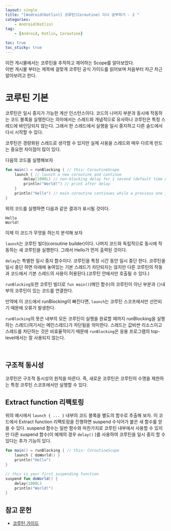 ```yaml
---
layout: single
title: "[Android(Kotlin)] 코루틴(Coroutine) 다시 공부하기 - 2 "
categories: 
    - Android(Kotlin)
tag:
    - [Android, Kotlin, Coroutine]

toc: true
toc_sticky: true
---
```


이전 게시물에서는 코루틴을 추적하고 제어하는 Scope를 알아보았다.<br>
이번 게시물 부터는 제목에 걸맞게 코루틴 공식 가이드를 읽어보며 처음부터 차근 차근 알아보려고 한다.

# 코루틴 기본

코루틴은 일시 중지가 가능한 계산 인스턴스이다. 코드의 나머지 부분과 동시에 작동하는 코드 블록을 실행한다는 의미에서는 스레드와 개념적으로 유사하나 코루틴은 특정 스레드에 바인딩되지 않는다. 그래서 한 스레드에서 실행을 일시 중지하고 다른 슬드에서 다시 시작할 수 있다.

코루틴은 경량화된 스레드로 생각할 수 있지만 실제 사용을 스레드와 매우 다르게 만드는 중요한 차이점이 많이 있다.

다음의 코드를 실행해보자
```kotlin
fun main() = runBlocking { // this: CoroutineScope
    launch { // launch a new coroutine and continue
        delay(1000L) // non-blocking delay for 1 second (default time unit is ms)
        println("World!") // print after delay
    }
    println("Hello") // main coroutine continues while a previous one is delayed
}
```
위의 코드를 실행하면 다음과 같은 결과가 표시될 것이다.
```
Hello
World!
```
이제 이 코드가 무엇을 하는지 분석해 보자

`launch`는 코루틴 빌더(coroutine builder)이다. 나머지 코드와 독립적으로 동시에 작동하는 새 코루틴을 실행한다. 그래서 Hello가 먼저 출력된 것이다.

`delay`는 특별한 일시 중지 함수이다. 코루틴을 특정 시간 동안 일시 중단 한다.
코루틴을 일시 중단 하면 아래에 놓여있는 기본 스레드가 차단되지는 않지만 다른 코루틴의 작동과 코드에서 기본 스레드의 사용이 허용된다.(코루틴 안에서만 호출될 수 있다.)

`runBlocking`또한 코루틴 빌더로 `fun main()`(메인 함수)의 코루틴이 아닌 부분과 `{}`내부의 코루틴이 있는 코드를 연결한다.

만약에 이 코드에서 runBlocking이 빠진다면, `launch`는 코루틴 스코프에서만 선언되기 때문에 오류가 발생한다.

`runBlocking`의 뜻은 내부의 모든 코루틴이 실행을 완료할 때까지 runBlocking을 실행하는 스레드(여기서는 메인스레드)가 차단됨을 의미한다.
스레드는 값비싼 리소스이고 스레드를 차단하는 것은 비효율적이기 때문에 `runBlocking`은 응용 프로그램의 top-level에서는 잘 사용되지 않는다.

<br>

## 구조적 동시성
코루틴은 구조적 동시성의 원칙을 따른다. 즉, 새로운 코루틴은 코루틴의 수명을 제한하는 특정 코루틴 스코프에서만 실행할 수 있다. 


## Extract function 리팩토링
위의 예시에서 `launch { ... }` 내부의 코드 블록을 별도의 함수로 추출해 보자. 이 코드에서 Extract function 리팩토링을 진행하면 suspend 수식어가 붙은 새 함수를 얻을 수 있다. suspend 함수는 일반 함수와 마찬가지로 코루틴 내부에서 사용할 수 있지만 다른 suspend 함수(이 예제의 경우 `delay()` )를 사용하여 코루틴을 일시 중지 할 수 있다는 추가 기능이 있다.

```kotlin
fun main() = runBlocking { // this: CoroutineScope
    launch { doWorld() }
    println("Hello")
}

// this is your first suspending function
suspend fun doWorld() {
    delay(1000L)
    println("World!")
}
```


**참고 문헌**
---
- [코루틴 가이드](https://kotlinlang.org/docs/coroutines-guide.html)